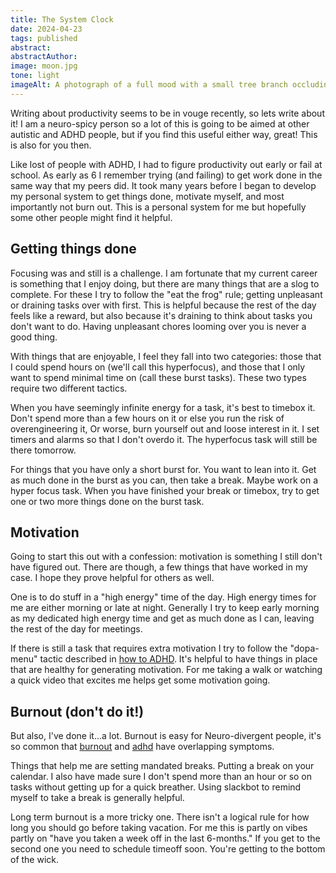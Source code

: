 ```yaml
---
title: The System Clock
date: 2024-04-23
tags: published
abstract: 
abstractAuthor: 
image: moon.jpg
tone: light
imageAlt: A photograph of a full mood with a small tree branch occluding it
---
```


Writing about productivity seems to be in vouge recently, so lets write about it! I am a neuro-spicy person so a lot of this is going to be aimed at other autistic and ADHD people, but
if you find this useful either way, great! This is also for you then.

Like lost of people with ADHD, I had to figure productivity out early or fail at 
school. As early as 6 I remember trying (and failing) to get work done in the same way that my peers did. 
It took many years before I began to develop my personal system to get things done, motivate myself, and most 
importantly not burn out. This is a personal system for me but hopefully some other people might find it helpful.

## Getting things done

Focusing was and still is a challenge. I am fortunate that my current career is something that I enjoy doing,
but there are many things that are a slog to complete. For these I try to follow the "eat the frog" rule; getting
unpleasant or draining tasks over with first. This is helpful because the rest of the day feels like a reward, but 
also because it's draining to think about tasks you don't want to do. Having unpleasant chores looming over you is
never a good thing.

With things that are enjoyable, I feel they fall into two categories: those that I could spend hours on (we'll 
call this hyperfocus), and those that I only want to spend minimal time on (call these burst tasks). 
These two types require two different tactics. 

When you have seemingly infinite energy for a task, it's best to timebox it. Don't spend more than a few hours 
on it or else you run the risk of overengineering it, Or worse, burn yourself out and loose interest in it. 
I set timers and alarms so that I don't overdo it. The hyperfocus task will still be there tomorrow.

For things that you have only a short burst for. You want to lean into it. Get as much done in the burst as you
can, then take a break. Maybe work on a hyper focus task. When you have finished your break or timebox, try to get
one or two more things done on the burst task.

## Motivation

Going to start this out with a confession: motivation is something I still don't have figured out. There are 
though, a few things that have worked in my case. I hope they prove helpful for others as well.

One is to do stuff in a "high energy" time of the day. High energy times for me are either morning or late at night. Generally I try to keep early morning as my dedicated high energy time and get as much done as I can, leaving the rest of the day for meetings.

If there is still a task that requires extra motivation I try to follow the "dopa-menu" tactic described in [how to ADHD](https://youtu.be/-6WCkTwW6xg?si=Obb5kejM_t8tjIIe&t=112). It's helpful to have things in place that are healthy for generating motivation. For me taking a walk or watching a quick video that excites me helps get some motivation going. 

## Burnout (don't do it!)
But also, I've done it...a lot. Burnout is easy for Neuro-divergent people, it's 
so common that [burnout](https://www.mayoclinic.org/healthy-lifestyle/adult-health/in-depth/burnout/art-20046642) and [adhd](https://www.cdc.gov/adhd/diagnosis/index.html) have overlapping symptoms.

Things that help me are setting mandated breaks. Putting a break on your calendar. I also have made sure I don't spend more than an hour or so on tasks without getting up for a quick breather. Using slackbot to remind myself to take a break is generally helpful.

Long term burnout is a more tricky one. There isn't a logical rule for how long you should go 
before taking vacation. For me this is partly on vibes partly on "have you taken a week off in the last 6-months." If you get to the second one you need to schedule timeoff soon. You're getting to the bottom of the wick.